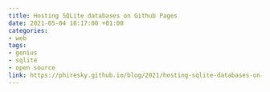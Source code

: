 ```yaml
---
title: Hosting SQLite databases on Github Pages
date: 2021-05-04 18:17:00 +01:00
categories:
- web
tags:
- genius
- sqlite
- open source
link: https://phiresky.github.io/blog/2021/hosting-sqlite-databases-on-github-pages
---
```


